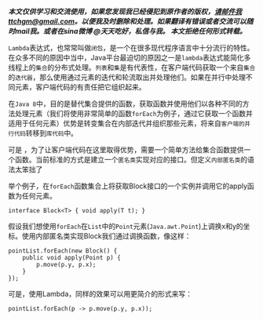 
 ***本文仅供学习和交流使用，如果您发现我已经侵犯到原作者的版权，请邮件我ttchgm@gmail.com。以便我及时删除和处理。如果翻译有错误或者交流可以随时mail我。或者在sina微博 @天天吃好，私信与我。 本文拒绝任何形式转载。***


`Lambda`表达式，也常常叫做`闭包`，是一个在很多现代程序语言中十分流行的特性。在众多不同的原因中当中，Java平台最迫切的原因之一是`lambda`表达式能简化多线程上的`集合`的分布式处理。`列表`和`集`是有代表性，在客户端代码获取一个来自`集合`的`迭代器`，那么使用通过元素的迭代和轮流取出并处理他们。如果在并行中处理不同元素，客户端代码的有责任把它组织起来。

在`Java 8`中，目的是替代集合提供的函数，获取函数并使用他们以各种不同的方法处理元素（我们将使用非常简单的函数`forEach`为例子，通过它获取一个函数并适用于任何元素）优势是转变集合在内部迭代并组织那些元素，将来自`客户端的并行代码`转移到`库代码`中。

可是 ，为了让客户端代码在这里取得优势，需要一个简单方法给集合函数提供一个函数。当前标准的方式是建立一个`匿名类`实现对应的接口。但定义`内部匿名类`的语法太笨拙了

举个例子，在`forEach`函数集合上将获取Block接口的一个实例并调用它的apply函数为任何元素。

    interface Block<T> { void apply(T t); } 

假设我们想使用`forEach`在`List`中的`Point`元素(`Java.awt.Point`)上调换x和y的坐标。使用内部匿名类实现Block我们通过调换函数，像这样：

    pointList.forEach(new Block() { 
        public void apply(Point p) { 
            p.move(p.y, p.x);
        } 
    });

可是，使用Lambda，同样的效果可以用更简介的形式来写：

    pointList.forEach(p -> p.move(p.y, p.x)); 
